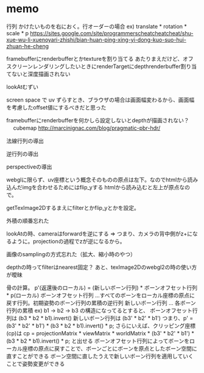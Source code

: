 # memo

行列
かけたいものを右におく。行オーダーの場合
ex) translate * rotation * scale * p
https://sites.google.com/site/programmerscheatcheatcheat/shu-xue-wu-li-xuenoyari-zhishi/bian-huan-ping-xing-yi-dong-kuo-suo-hui-zhuan-he-cheng

framebufferにrenderbufferとかtextureを割り当てる
あたりまえだけど、オフスクリーンレンダリングしたいときにrenderTargetにdepthrenderbuffer割り当てないと深度描画されない

lookAtむずい

screen space で uv ずらすとき、ブラウザの場合は画面幅変わるから、画面幅を考慮したoffset値にするべきだと思った

framebufferにrenderbufferを何かしら設定しないとdepthが描画されない？
　
cubemap
http://marcinignac.com/blog/pragmatic-pbr-hdr/

法線行列の導出

逆行列の導出

perspectiveの導出

webglに限らず、uv座標という概念そのものの原点は左下。なのでhtmlから読み込んだimgを合わせるためにはflip_yする
htmlから読み込むと左上が原点なので。

getTexImage2Dするまえにfilterとかflip_yとかを設定。

外積の順番忘れた

lookAtの時、cameraはforwardを逆にする
=> つまり、カメラの背中側がz+になるように。projectionの過程でzが逆になるから。

画像のsamplingの方式忘れた（拡大、縮小時のやつ）

depthの時ってfilterはnearest固定？
あと、texImage2Dのwebgl2の時の使い方が曖昧

骨の計算。
p'(返還後のローカル) = (新しいボーン行列) * ボーンオフセット行列 * p(ローカル)
ボーンオフセット行列 ...すべてのボーンをローカル座標の原点に戻す行列。初期姿勢のボーン行列の累積の逆行列
新しいボーン行列 ... 各ボーン行列の累積
ex) b1 -> b2 -> b3 の構造になってるとすると、
ボーンオフセット行列は (b3 * b2 * b1).invert()
新しいボーン行列は (b3' * b2' * b1')
つまり、p' = (b3' * b2' * b1') * (b3 * b2 * b1).invert() * p;
さらにいえば、クリッピング座標(cp)は cp = projectionMatrix * viewMatrix * worldMatrix * (b3' * b2' * b1') * (b3 * b2 * b1).invert() * p; と出せる
ボーンオフセット行列によってボーンをローカル座標の原点に戻すことで、ボーンごとにボーンを原点としたボーン空間に直すことができる
ボーン空間に直したうえで新しいボーン行列を適用していくことで姿勢変更ができる
